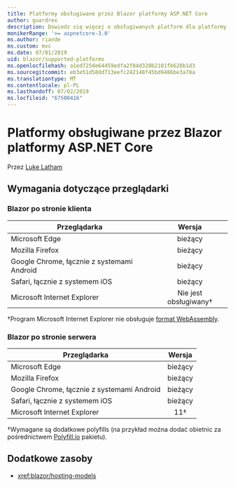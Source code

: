 ```yaml
---
title: Platformy obsługiwane przez Blazor platformy ASP.NET Core
author: guardrex
description: Dowiedz się więcej o obsługiwanych platform dla platformy ASP.NET Core Blazor.
monikerRange: '>= aspnetcore-3.0'
ms.author: riande
ms.custom: mvc
ms.date: 07/01/2019
uid: blazor/supported-platforms
ms.openlocfilehash: a1ed725de64459edfa2f84d320b2101fb628b1d3
ms.sourcegitcommit: eb3e51d58dd713eefc242148f45bd9486be3a78a
ms.translationtype: MT
ms.contentlocale: pl-PL
ms.lasthandoff: 07/02/2019
ms.locfileid: "67500416"
---
```

# <a name="aspnet-core-blazor-supported-platforms"></a>Platformy obsługiwane przez Blazor platformy ASP.NET Core

Przez [Luke Latham](https://github.com/guardrex)

## <a name="browser-requirements"></a>Wymagania dotyczące przeglądarki

### <a name="blazor-client-side"></a>Blazor po stronie klienta

| Przeglądarka                          | Wersja               |
| -------------------------------- | :-------------------: |
| Microsoft Edge                   | bieżący               |
| Mozilla Firefox                  | bieżący               |
| Google Chrome, łącznie z systemami Android | bieżący               |
| Safari, łącznie z systemem iOS            | bieżący               |
| Microsoft Internet Explorer      | Nie jest obsługiwany&dagger; |

&dagger;Program Microsoft Internet Explorer nie obsługuje [format WebAssembly](http://webassembly.org).

### <a name="blazor-server-side"></a>Blazor po stronie serwera

| Przeglądarka                          | Wersja    |
| -------------------------------- | :--------: |
| Microsoft Edge                   | bieżący    |
| Mozilla Firefox                  | bieżący    |
| Google Chrome, łącznie z systemami Android | bieżący    |
| Safari, łącznie z systemem iOS            | bieżący    |
| Microsoft Internet Explorer      | 11&dagger; |

&dagger;Wymagane są dodatkowe polyfills (na przykład można dodać obietnic za pośrednictwem [Polyfill.io](https://polyfill.io/v3/) pakietu).

## <a name="additional-resources"></a>Dodatkowe zasoby

* <xref:blazor/hosting-models>
